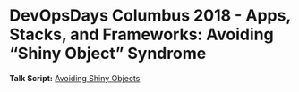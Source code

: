 # DevOpsDays Columbus 2018 - Apps, Stacks, and Frameworks: Avoiding “Shiny Object” Syndrome

**Talk Script:** [Avoiding Shiny Objects](../../../talks/Avoiding_Shiny_Objects/Avoiding_Shiny_Objects.md)
